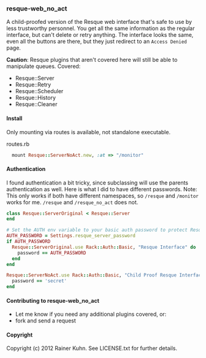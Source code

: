 ### resque-web\_no\_act

A child-proofed version of the Resque web interface that's safe to use by less trustworthy personnel. You get all the same information as the regular interface, but can't delete or retry anything. The interface looks the same, even all the buttons are there, but they just redirect to an ```Access Denied``` page.

__Caution__: Resque plugins that aren't covered here will still be able to manipulate queues.
Covered:

- Resque::Server
- Resque::Retry
- Resque::Scheduler
- Resque::History
- Resque::Cleaner

#### Install

Only mounting via routes is available, not standalone executable.

routes.rb

```ruby
  mount Resque::ServerNoAct.new, :at => "/monitor"
```

#### Authentication

I found authentication a bit tricky, since subclassing will use the parents authentication as well. Here is what I did to have different passwords. Note: This only works if both have different namespaces, so ```/resque``` and ```/monitor``` works for me. ```/resque``` and ```/resque_no_act``` does not.


```ruby
class Resque::ServerOriginal < Resque::Server
end

# Set the AUTH env variable to your basic auth password to protect Resque
AUTH_PASSWORD = Settings.resque_server_password
if AUTH_PASSWORD
  Resque::ServerOriginal.use Rack::Auth::Basic, "Resque Interface" do |username, password|
    password == AUTH_PASSWORD
  end
end

Resque::ServerNoAct.use Rack::Auth::Basic, "Child Proof Resque Interface" do |username, password|
  password == 'secret'
end
```

#### Contributing to resque-web\_no\_act

- Let me know if you need any additional plugins covered, or:
- fork and send a request

#### Copyright

Copyright (c) 2012 Rainer Kuhn. See LICENSE.txt for
further details.

